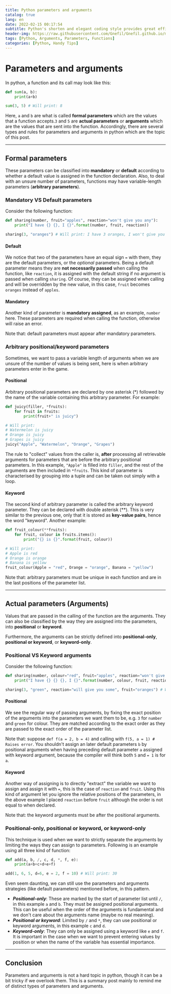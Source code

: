 ```yaml
---
title: Python parameters and arguments
catalog: true
lang: en
date: 2022-02-15 00:17:54
subtitle: Python's shorten and elegant coding style provides great efficiency to developers when programming, though sometimes (referring to myself) it can be a headache remembering implicit specifications. In particular, I had to fight hard to master python parameters and arguments.
header-img: https://raw.githubusercontent.com/Gnefil/Gnefil.github.io/main/img/post_images/python_parameters_arguments_bg.jpg
tags: [Python, Arguments, Parameters, Functions]
categories: [Python, Handy Tips]
---
```


# Parameters and arguments
In python, a function and its call may look like this:

```python
def sum(a, b):
    print(a+b)

sum(3, 5) # Will print: 8
```

Here, `a` and `b` are what is called **formal parameters** which are the values that a function accepts.`3` and `5` are **actual parameters** or **arguments** which are the values that are sent into the function. Accordingly, there are several types and rules for parameters and arguments in python which are the topic of this post.

---

## Formal parameters
These parameters can be classified into **mandatory** or **default** according to whether a default value is assigned in the function declaration. Also, to deal with an unsure number of parameters, functions may have variable-length parameters (**arbitrary parameters**).

### Mandatory VS Default parameters
Consider the following function:

```python
def sharing(number, fruit="apples", reaction="won't give you any"):
    print("I have {} {}, I {}".format(number, fruit, reaction))

sharing(3, "oranges") # Will print: I have 3 oranges, I won't give you any
```

#### Default
We notice that two of the parameters have an equal sign `=` with them, they are the default parameters, or the *optional* parameters. Being a default parameter means they are **not necessarily passed** when calling the function, like `reaction`, it is assigned with the default string if no argument is passed when calling `sharing`. Of course, they can be assigned when calling and will be overridden by the new value, in this case, `fruit` becomes `oranges` instead of `apples`.

#### Mandatory
Another kind of parameter is **mandatory assigned**, as an example, `number` here. These parameters are required when calling the function, otherwise will raise an error.


Note that: default parameters must appear after mandatory parameters.


### Arbitrary positional/keyword parameters
Sometimes, we want to pass a variable length of arguments when we are unsure of the number of values is being sent, here is when arbitrary parameters enter in the game.

#### Positional
Arbitrary positional parameters are declared by one asterisk (*) followed by the name of the variable containing this arbitrary parameter. For example:

```python
def juicy(filler, *fruits):
    for fruit in fruits:
        print(fruit+" is juicy")

# Will print: 
# Watermelon is juicy
# Orange is juicy
# Grapes is juicy
juicy("Apple", "Watermelon", "Orange", "Grapes")
```

The rule to "collect" values from the caller is, **after** processing all retrievable arguments for parameters that are before the arbitrary positional parameters. In this example, `"Apple"` is filled into `filler`, and the rest of the arguments are then included in `*fruits`. This kind of parameter is characterised by grouping into a tuple and can be taken out simply with a loop.

#### Keyword
The second kind of arbitrary parameter is called the arbitrary keyword parameter. They can be declared with double asterisk (\**). This is very similar to the previous one, only that it is stored as **key-value pairs**, hence the word "keyword". Another example:

```python
def fruit_colour(**fruits):
    for fruit, colour in fruits.items():
        print("{} is {}".format(fruit, colour))

# Will print:
# Apple is red
# Orange is orange
# Banana is yellow
fruit_colour(Apple = "red", Orange = "orange", Banana = "yellow")
```


Note that: arbitrary parameters must be unique in each function and are in the last positions of the parameter list.

---

## Actual parameters (Arguments)
Values that are passed in the calling of the function are the arguments. They can also be classified by the way they are assigned into the parameters, into **positional** or **keyword**.

Furthermore, the arguments can be strictly defined into **positional-only**, **positional or keyword**, or **keyword-only**.

### Positional VS Keyword arguments
Consider the following function:

```python
def sharing(number, colour="red", fruit="apples", reaction="won't give you any"):
    print("I have {} {} {}, I {}".format(number, colour, fruit, reaction))

sharing(3, "green", reaction="will give you some", fruit="oranges") # Will output: I have 3 green oranges, I will give you some
```

#### Positional
We see the regular way of passing arguments, by fixing the exact position of the arguments into the parameters we want them to be, e.g. `3` for `number` and `green` for colour. They are matched according to the exact order as they are passed to the exact order of the parameter list.


Note that: suppose `def f(a = 2, b = 4)` and calling with `f(5, a = 1) # Raises error`. You shouldn't assign an later default parameters `b` by positional arguments when having preceding default parameter `a` assigned with keyword argument, because the compiler will think both `5` and `= 1` is for `a`.


#### Keyword
Another way of assigning is to directly "extract" the variable we want to assign and assign it with `=`, this is the case of `reaction` and `fruit`. Using this kind of argument let you ignore the relative positions of the parameters, in the above example I placed `reaction` before `fruit` although the order is not equal to when declared.


Note that: the keyword arguments must be after the positional arguments.

### Positional-only, positional or keyword, or keyword-only
This technique is used when we want to strictly separate the arguments by limiting the ways they can assign to parameters. Following is an example using all three kind of function:

```python
def add(a, b, /, c, d, *, f, e):
    print(a+b+c+d+e+f)

add(1, 6, 5, d=6, e = 2, f = 10) # Will print: 30 
```

Even seem daunting, we can still use the parameters and arguments strategies (like default parameters) mentioned before, in this pattern.

- ***Positional-only***: These are marked by the start of parameter list until `/`, in this example `a` and `b`. They must be assigned positional arguments. This can be useful when the order of the arguments is fundamental and we don't care about the arguments name (maybe no real meaning).
- ***Positional or keyword***: Limited by `/` and `*`, they can use positional or keyword arguments, in this example `c` and `d`. 
- ***Keyword-only***: They can only be assigned using a keyword like `e` and `f`. It is important in the case when we want to prevent entering values by position or when the name of the variable has essential importance.

---

## Conclusion
Parameters and arguments is not a hard topic in python, though it can be a bit tricky if we overlook them. This is a summary post mainly to remind me of distinct types of parameters and arguments.